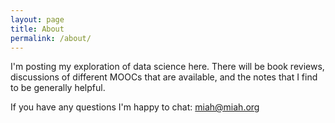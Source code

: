 ```yaml
---
layout: page
title: About
permalink: /about/
---
```


I'm posting my exploration of data science here. There will be book reviews, discussions of different MOOCs that are available, and the notes that I find to be generally helpful.

If you have any questions I'm happy to chat: <miah@miah.org>